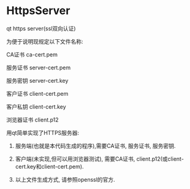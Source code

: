 # HttpsServer
qt https server(ssl双向认证)

为便于说明现规定以下文件名称:

CA证书              ca-cert.pem

服务证书            server-cert.pem

服务密钥            server-cert.key

客户证书            client-cert.pem

客户私钥            client-cert.key

浏览器证书          client.p12


用qt简单实现了HTTPS服务器:
1) 服务端(也就是本代码生成的程序),需要CA证书, 服务证书, 服务密钥.

2) 客户端(未实现,但可以用浏览器测试), 需要CA证书, client.p12(或client-cert.key和client-cert.pem).

3) 以上文件生成方式, 请参照openssl的官方.

